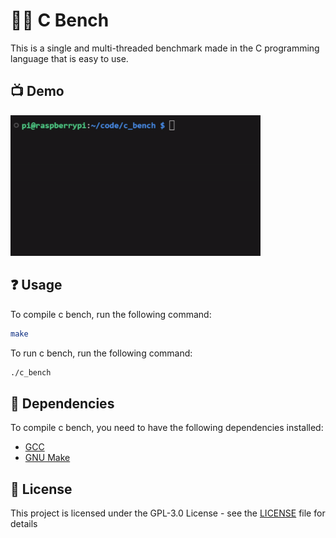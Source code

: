 # 🏃‍♂️ C Bench

This is a single and multi-threaded benchmark made in the C programming language that is easy to use.

## 📺 Demo

<img src="demo.gif" width="400px">

## ❓ Usage

To compile c bench, run the following command:

```bash
make
```

To run c bench, run the following command:

```bash
./c_bench
```

## 📜 Dependencies

To compile c bench, you need to have the following dependencies installed:

- [GCC](https://gcc.gnu.org/)
- [GNU Make](https://www.gnu.org/software/make/)

## 📝 License

This project is licensed under the GPL-3.0 License - see the [LICENSE](LICENSE) file for details
